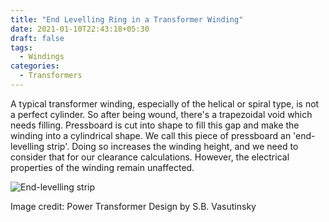 ```yaml
---
title: "End Levelling Ring in a Transformer Winding"
date: 2021-01-10T22:43:18+05:30
draft: false
tags:
  - Windings
categories:
  - Transformers
---
```


A typical transformer winding, especially of the helical or spiral type, is not a perfect cylinder. So after being wound, there's a trapezoidal void which needs filling. Pressboard is cut into shape to fill this gap and make the winding into a cylindrical shape. We call this piece of pressboard an 'end-levelling strip'. Doing so increases the winding height, and we need to consider that for our clearance calculations. However, the electrical properties of the winding remain unaffected.

![End-levelling strip](https://ptfds.s3.ap-south-1.amazonaws.com/levelling_ring.jpg)

Image credit: Power Transformer Design by S.B. Vasutinsky
